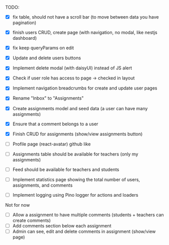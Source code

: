 TODO:

- [x] fix table, should not have a scroll bar (to move between data you have pagination)
- [x] finish users CRUD, create page (with navigation, no modal, like nestjs dashboard)
- [x] fix keep queryParams on edit
- [x] Update and delete users buttons
- [x] Implement delete modal (with daisyUI) instead of JS alert
- [x] Check if user role has access to page -> checked in layout
- [x] Implement navigation breadcrumbs for create and update user pages
- [x] Rename "Inbox" to "Assignments"
- [x] Create assignments model and seed data (a user can have many assignments)
- [x] Ensure that a comment belongs to a user
- [x] Finish CRUD for assignments (show/view assignments button)
- [ ] Profile page (react-avatar) github like
- [ ] Assignments table should be available for teachers (only my assignments)
- [ ] Feed should be available for teachers and students

- [ ] Implement statistics page showing the total number of users, assignments, and comments
- [ ] Implement logging using Pino logger for actions and loaders

Not for now

- [ ] Allow a assignment to have multiple comments (students + teachers can create comments)
- [ ] Add comments section below each assignment
- [ ] Admin can see, edit and delete comments in assignment (show/view page)
